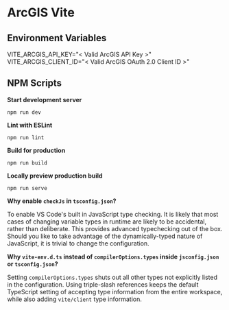 # ArcGIS Vite

## Environment Variables

VITE_ARCGIS_API_KEY="< Valid ArcGIS API Key >"
VITE_ARCGIS_CLIENT_ID="< Valid ArcGIS OAuth 2.0 Client ID >"

## NPM Scripts

**Start development server**

```
npm run dev
```

**Lint with ESLint**

```
npm run lint
```

**Build for production**

```
npm run build
```

**Locally preview production build**

```
npm run serve
```

**Why enable `checkJs` in `tsconfig.json`?**

To enable VS Code's built in JavaScript type checking. It is likely that most cases of changing variable types in runtime are likely to be accidental, rather than deliberate. This provides advanced typechecking out of the box. Should you like to take advantage of the dynamically-typed nature of JavaScript, it is trivial to change the configuration.

**Why `vite-env.d.ts` instead of `compilerOptions.types` inside `jsconfig.json` or `tsconfig.json`?**

Setting `compilerOptions.types` shuts out all other types not explicitly listed in the configuration. Using triple-slash references keeps the default TypeScript setting of accepting type information from the entire workspace, while also adding `vite/client` type information.

